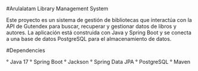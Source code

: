 #Arulalatam Library Management System




Este proyecto es un sistema de gestión de bibliotecas que interactúa con la API de Gutendex para buscar, recuperar y gestionar datos de libros y autores. La aplicación está construida con Java y Spring Boot y se conecta a una base de datos PostgreSQL para el almacenamiento de datos.



#Dependencies

° Java 17
° Spring Boot
° Jackson
° Spring Data JPA
° PostgreSQL
° Maven
